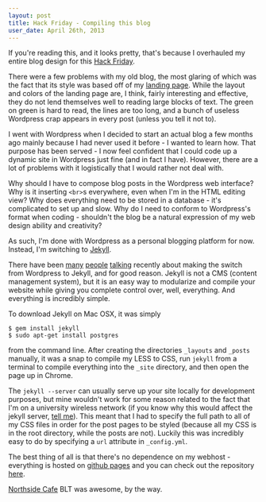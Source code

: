 ```yaml
---
layout: post
title: Hack Friday - Compiling this blog
user_date: April 26th, 2013
---
```

If you're reading this, and it looks pretty, that's because I overhauled my entire blog design for this [Hack Friday](https://twitter.com/noahsark769/status/327836477851574273).

There were a few problems with my old blog, the most glaring of which was the fact that its style was based off of my [landing page](http://noahgilmore.com). While the layout and colors of the landing page are, I think, fairly interesting and effective, they do not lend themselves well to reading large blocks of text. The green on green is hard to read, the lines are too long, and a bunch of useless Wordpress crap appears in every post (unless you tell it not to).

I went with Wordpress when I decided to start an actual blog a few months ago mainly because I had never used it before - I wanted to learn how. That purpose has been served - I now feel confident that I could code up a dynamic site in Wordpress just fine (and in fact I have). However, there are a lot of problems with it logistically that I would rather not deal with.

Why should I have to compose blog posts in the Wordpress web interface? Why is it inserting `<br>`s everywhere, even when I'm in the HTML editing view? Why does everything need to be stored in a database - it's complicated to set up and slow. Why do I need to conform to Wordpress's format when coding - shouldn't the blog be a natural expression of my web design ability and creativity?

As such, I'm done with Wordpress as a personal blogging platform for now. Instead, I'm switching to [Jekyll](http://jekyllrb.com).

There have been [many](http://csswizardry.com/2012/12/a-new-css-wizardry/) [people](http://blog.chrisblunt.com/switching-to-jekyll/) [talking](https://www.google.com/search?q=switching+to+jekyll&aq=f&oq=switching+to+jekyll&aqs=chrome.0.57j60.2686j0&sourceid=chrome&ie=UTF-8) recently about making the switch from Wordpress to Jekyll, and for good reason. Jekyll is not a CMS (content management system), but it is an easy way to modularize and compile your website while giving you complete control over, well, everything. And everything is incredibly simple.

To download Jekyll on Mac OSX, it was simply 

    $ gem install jekyll
    $ sudo apt-get install postgres

from the command line. After creating the directories `_layouts` and `_posts` manually, it was a snap to compile my LESS to CSS, run `jekyll` from a terminal to compile everything into the `_site` directory, and then open the page up in Chrome.

The `jekyll --server` can usually serve up your site locally for development purposes, but mine wouldn't work for some reason related to the fact that I'm on a university wireless network (if you know why this would affect the jekyll server, [tell me](http://twitter.com/noahsark769)). This meant that I had to specify the full path to all of my CSS files in order for the post pages to be styled (because all my CSS is in the root directory, while the posts are not). Luckily this was incredibly easy to do by specifying a `url` attribute in `_config.yml`.

The best thing of all is that there's no dependence on my webhost - everything is hosted on [github pages](http://pages.github.com/) and you can check out the repository [here](https://github.com/noahsark769/noahsark769.github.io).

[Northside Cafe](http://northsidecafe.net/) BLT was awesome, by the way.